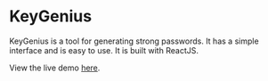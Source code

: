 # KeyGenius

KeyGenius is a tool for generating strong passwords. It has a simple interface and is easy to use. It is built with ReactJS.

View the live demo [here](https://keygenius.netlify.app/).
